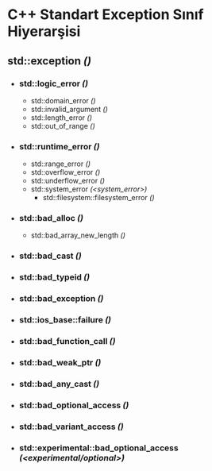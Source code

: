 # C++ Standart Exception Sınıf Hiyerarşisi

## std::exception  *(<exception>)*
- ### std::logic_error *(<stdexcept>)*
  - std::domain_error *(<stdexcept>)*
  - std::invalid_argument *(<stdexcept>)*
  - std::length_error *(<stdexcept>)*
  - std::out_of_range *(<stdexcept>)*
- ### std::runtime_error *(<stdexcept>)*
  - std::range_error *(<stdexcept>)*
  - std::overflow_error *(<stdexcept>)*
  - std::underflow_error *(<stdexcept>)*
  - std::system_error *(<system_error>)*
    - std::filesystem::filesystem_error *(<filesystem>)*
- ### std::bad_alloc *(<new>)*
  - std::bad_array_new_length *(<new>)*
- ### std::bad_cast *(<typeinfo>)*
- ### std::bad_typeid *(<typeinfo>)*
- ### std::bad_exception *(<exception>)*
- ### std::ios_base::failure *(<ios>)*
- ### std::bad_function_call *(<functional>)*
- ### std::bad_weak_ptr *(<memory>)*
- ### std::bad_any_cast *(<any>)*
- ### std::bad_optional_access *(<optional>)*
- ### std::bad_variant_access *(<variant>)*
- ### std::experimental::bad_optional_access *(<experimental/optional>)*
